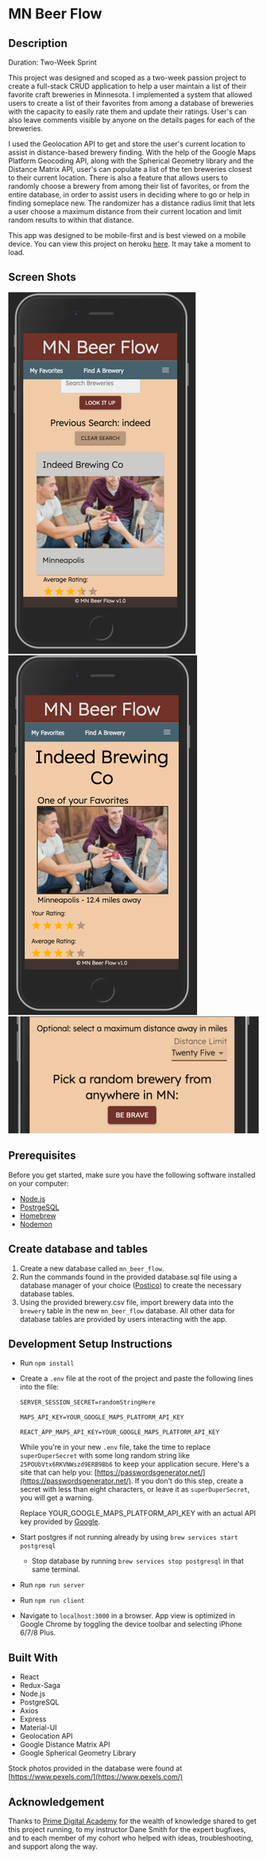 
# MN Beer Flow

## Description

Duration: Two-Week Sprint

This project was designed and scoped as a two-week passion project to create a full-stack CRUD application to help a user maintain a list of their
favorite craft breweries in Minnesota. I implemented a system that allowed users to create a list of their favorites from among a database of breweries
with the capacity to easily rate them and update their ratings. User's can also leave comments visible by anyone on the details pages for each of the
breweries. 

I used the Geolocation API to get and store the user's current location to assist in distance-based brewery finding. With the help of the Google Maps
Platform Geocoding API, along with the Spherical Geometry library and the Distance Matrix API, user's can populate a list of the ten breweries closest
to their current location. There is also a feature that allows users to randomly choose a brewery from among their list of favorites, or from the entire
database, in order to assist users in deciding where to go or help in finding someplace new. The randomizer has a distance radius limit that lets a user
choose a maximum distance from their current location and limit random results to within that distance.

This app was designed to be mobile-first and is best viewed on a mobile device. You can view this project on heroku [here](https://mn-beer-flow.herokuapp.com/). It may take a moment to load.

## Screen Shots

![app screenshot](/screenshots/ScreenShot1.png)
![app screenshot](/screenshots/ScreenShot2.png)
![app screenshot](/screenshots/ScreenShot3.png)

## Prerequisites

Before you get started, make sure you have the following software installed on your computer:

- [Node.js](https://nodejs.org/en/)
- [PostrgeSQL](https://www.postgresql.org/)
- [Homebrew](https://brew.sh/)
- [Nodemon](https://nodemon.io/)

## Create database and tables

1. Create a new database called `mn_beer_flow`.
2. Run the commands found in the provided database.sql file using a database manager of your choice ([Postico](https://eggerapps.at/postico/)) to
create the necessary database tables.
3. Using the provided brewery.csv file, import brewery data into the `brewery` table in the new `mn_beer_flow` database. All other data for database
tables are provided by users interacting with the app.


## Development Setup Instructions

- Run `npm install`
- Create a `.env` file at the root of the project and paste the following lines into the file:
  ```
  SERVER_SESSION_SECRET=randomStringHere
  ```
  ```
  MAPS_API_KEY=YOUR_GOOGLE_MAPS_PLATFORM_API_KEY
  ```
  ```
  REACT_APP_MAPS_API_KEY=YOUR_GOOGLE_MAPS_PLATFORM_API_KEY
  ```
  While you're in your new `.env` file, take the time to replace `superDuperSecret` with some long random string like `25POUbVtx6RKVNWszd9ERB9Bb6` to keep your application secure. Here's a site that can help you: [https://passwordsgenerator.net/](https://passwordsgenerator.net/). If you don't do this step, create a secret with less than eight characters, or leave it as `superDuperSecret`, you will get a warning.

  Replace YOUR_GOOGLE_MAPS_PLATFORM_API_KEY with an actual API key provided by [Google](https://developers.google.com/maps/gmp-get-started).
- Start postgres if not running already by using `brew services start postgresql`
  - Stop database by running `brew services stop postgresql` in that same terminal.
- Run `npm run server`
- Run `npm run client`
- Navigate to `localhost:3000` in a browser. App view is optimized in Google Chrome by toggling the device toolbar and selecting iPhone 6/7/8 Plus.

## Built With

- React
- Redux-Saga
- Node.js
- PostgreSQL
- Axios
- Express
- Material-UI
- Geolocation API
- Google Distance Matrix API
- Google Spherical Geometry Library

Stock photos provided in the database were found at [https://www.pexels.com/](https://www.pexels.com/)

## Acknowledgement

Thanks to [Prime Digital Academy](https://www.primeacademy.io/) for the wealth of knowledge shared to get this project running, to my instructor
Dane Smith for the expert bugfixes, and to each member of my cohort who helped with ideas, troubleshooting, and support along the way.
